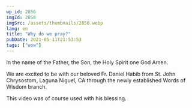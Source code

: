 ```yaml
---
wp_id: 2856
imgId: 2858
imgSrc: /assets/thumbnails/2858.webp
lang: en
title: "Why do we pray?"
pubDate: 2021-05-11T21:53:53
tags: ["wow"]
---
```


<!-- page: 6 -->

<p>In the name of the Father, the Son, the Holy Spirit one God Amen.</p>
<p>We are excited to be with our beloved Fr. Daniel Habib from St. John Chrysostom, Laguna Niguel, CA through the newly established Words of Wisdom branch.</p>
<p>This video was of course used with his blessing.</p>
<p>&nbsp;</p>

